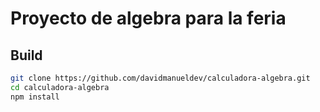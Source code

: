 # Proyecto de algebra para la feria

## Build

```bash
git clone https://github.com/davidmanueldev/calculadora-algebra.git
cd calculadora-algebra
npm install
```